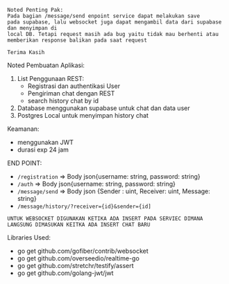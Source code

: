 ```
Noted Penting Pak: 
Pada bagian /message/send enpoint service dapat melakukan save 
pada supabase, lalu websocket juga dapat mengambil data dari supabase dan menyimpan di
local DB. Tetapi request masih ada bug yaitu tidak mau berhenti atau
memberikan response balikan pada saat request 

Terima Kasih
```

Noted Pembuatan Aplikasi:
1. List Penggunaan REST:
    - Registrasi dan authentikasi User
    - Pengiriman chat dengan REST
    - search history chat by id
2. Database menggunakan supabase untuk chat dan data user
3. Postgres Local untuk menyimpan history chat

Keamanan:
- menggunakan JWT
- durasi exp 24 jam

END POINT:
- `/registration` => Body json{username: string, password: string}
- `/auth` => Body json{username: string, password: string}
- `/message/send` => Body json {Sender : uint, Receiver: uint, Message:  string}
- `/message/history/?receiver={id}&sender={id]`

```UNTUK WEBSOCKET DIGUNAKAN KETIKA ADA INSERT PADA SERVIEC DIMANA LANGSUNG DIMASUKAN KEITKA ADA INSERT CHAT BARU```

Libraries Used:
- go get github.com/gofiber/contrib/websocket
- go get github.com/overseedio/realtime-go
- go get github.com/stretchr/testify/assert
- go get github.com/golang-jwt/jwt 

